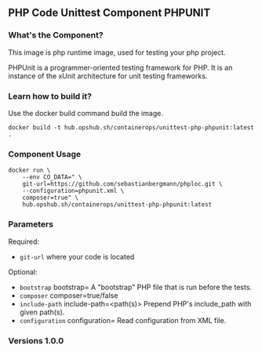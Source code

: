 ## PHP Code Unittest Component PHPUNIT

### What's the Component?

This image is php runtime image, used for testing your php project. 

PHPUnit is a programmer-oriented testing framework for PHP. It is an instance of the xUnit architecture for unit testing frameworks.

### Learn how to build it?

Use the docker build command build the image.

```shell
docker build -t hub.opshub.sh/containerops/unittest-php-phpunit:latest .
```

### Component Usage

```shell
docker run \
    --env CO_DATA=" \
    git-url=https://github.com/sebastianbergmann/phploc.git \
    --configuration=phpunit.xml \
    composer=true" \
    hub.opshub.sh/containerops/unittest-php-phpunit:latest
```

### Parameters 

Required:

- `git-url` where your code is located

Optional:

- `bootstrap` bootstrap=<file>          A "bootstrap" PHP file that is run before the tests.
- `composer` composer=true/false
- `include-path` include-path=<path(s)>    Prepend PHP's include_path with given path(s).
- `configuration` configuration=<file>   Read configuration from XML file.

### Versions 1.0.0